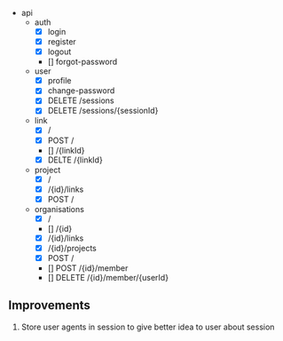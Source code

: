 -  api
   -  auth
      -  [x] login
      -  [x] register
      -  [x] logout
      -  [] forgot-password
   -  user
      -  [x] profile
      -  [x] change-password
      -  [x] DELETE /sessions
      -  [x] DELETE /sessions/{sessionId}
   -  link
      -  [x] /
      -  [x] POST /
      -  [] /{linkId}
      -  [x] DELTE /{linkId}
   -  project
      -  [x] /
      -  [x] /{id}/links
      -  [x] POST /
   -  organisations
      -  [x] /
      -  [] /{id}
      -  [x] /{id}/links
      -  [x] /{id}/projects
      -  [x] POST /
      -  [] POST /{id}/member
      -  [] DELETE /{id}/member/{userId}

## Improvements

1. Store user agents in session to give better idea to user about session
